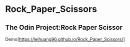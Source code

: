 # Rock_Paper_Scissors

## The Odin Project:Rock Paper Scissor
Demo[https://leihuang96.github.io/Rock_Paper_Scissors/]
